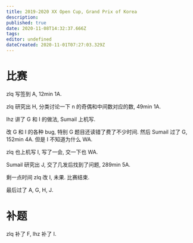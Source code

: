 ```yaml
---
title: 2019-2020 XX Open Cup, Grand Prix of Korea
description: 
published: true
date: 2020-11-08T14:32:37.666Z
tags: 
editor: undefined
dateCreated: 2020-11-01T07:27:03.329Z
---
```


# 比赛

zlq 写签到 A, 12min 1A.

zlq 研究出 H, 分类讨论一下 n 的奇偶和中间数对应的数, 49min 1A.

lhz 讲了 G 和 I 的做法, Sumail 上机写.

改 G 和 I 的各种 bug, 特别 G 题目还读错了费了不少时间. 然后 Sumail 过了 G, 152min 4A. 但是 I 不知道为什么 WA.

zlq 也上机写 I, 写了一会, 交一下也 WA.

Sumail 研究出 J, 交了几发后找到了问题, 289min 5A.

剩一点时间 zlq 改 I, 未果. 比赛结束.

最后过了 A, G, H, J.

# 补题

zlq 补了 F, lhz 补了 I.